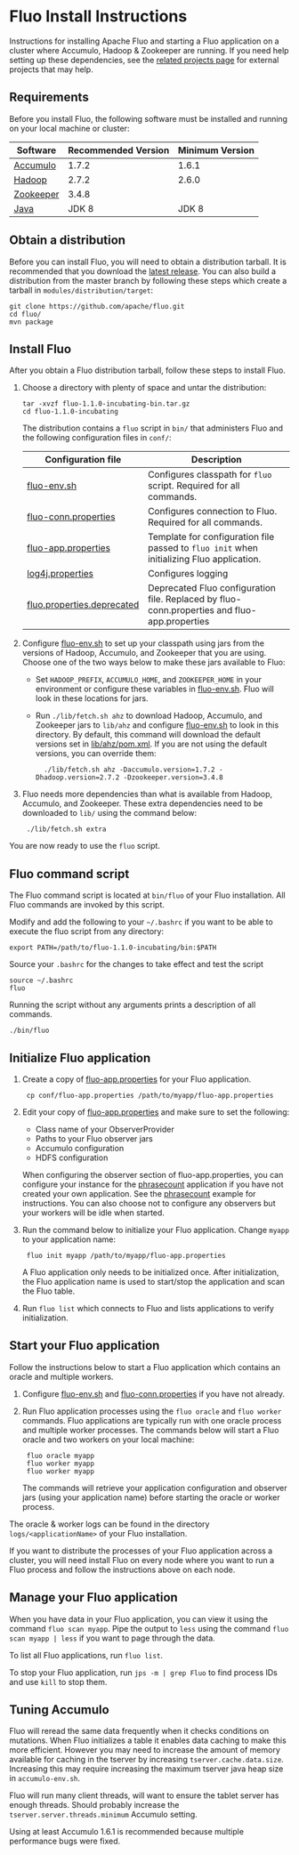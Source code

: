 <!--
Licensed to the Apache Software Foundation (ASF) under one or more
contributor license agreements.  See the NOTICE file distributed with
this work for additional information regarding copyright ownership.
The ASF licenses this file to You under the Apache License, Version 2.0
(the "License"); you may not use this file except in compliance with
the License.  You may obtain a copy of the License at

    http://www.apache.org/licenses/LICENSE-2.0

Unless required by applicable law or agreed to in writing, software
distributed under the License is distributed on an "AS IS" BASIS,
WITHOUT WARRANTIES OR CONDITIONS OF ANY KIND, either express or implied.
See the License for the specific language governing permissions and
limitations under the License.
-->

# Fluo Install Instructions

Instructions for installing Apache Fluo and starting a Fluo application on a cluster where
Accumulo, Hadoop & Zookeeper are running.  If you need help setting up these dependencies, see the
[related projects page][related] for external projects that may help.

## Requirements

Before you install Fluo, the following software must be installed and running on your local machine
or cluster:

| Software    | Recommended Version | Minimum Version |
|-------------|---------------------|-----------------|
| [Accumulo]  | 1.7.2               | 1.6.1           |
| [Hadoop]    | 2.7.2               | 2.6.0           |
| [Zookeeper] | 3.4.8               |                 |
| [Java]      | JDK 8               | JDK 8           |

## Obtain a distribution

Before you can install Fluo, you will need to obtain a distribution tarball. It is recommended that
you download the [latest release][release]. You can also build a distribution from the master
branch by following these steps which create a tarball in `modules/distribution/target`:

    git clone https://github.com/apache/fluo.git
    cd fluo/
    mvn package

## Install Fluo

After you obtain a Fluo distribution tarball, follow these steps to install Fluo.

1.  Choose a directory with plenty of space and untar the distribution:

        tar -xvzf fluo-1.1.0-incubating-bin.tar.gz
        cd fluo-1.1.0-incubating

    The distribution contains a `fluo` script in `bin/` that administers Fluo and the
    following configuration files in `conf/`:

    | Configuration file           | Description                                                                                  |
    |------------------------------|----------------------------------------------------------------------------------------------|
    | [fluo-env.sh]                | Configures classpath for `fluo` script. Required for all commands.                           |
    | [fluo-conn.properties]       | Configures connection to Fluo. Required for all commands.                                    |
    | [fluo-app.properties]        | Template for configuration file passed to `fluo init` when initializing Fluo application.    |
    | [log4j.properties]           | Configures logging                                                                           |
    | [fluo.properties.deprecated] | Deprecated Fluo configuration file. Replaced by fluo-conn.properties and fluo-app.properties |

2.  Configure [fluo-env.sh] to set up your classpath using jars from the versions of Hadoop, Accumulo, and
Zookeeper that you are using. Choose one of the two ways below to make these jars available to Fluo:

    * Set `HADOOP_PREFIX`, `ACCUMULO_HOME`, and `ZOOKEEPER_HOME` in your environment or configure
    these variables in [fluo-env.sh]. Fluo will look in these locations for jars.
    * Run `./lib/fetch.sh ahz` to download Hadoop, Accumulo, and Zookeeper jars to `lib/ahz` and
    configure [fluo-env.sh] to look in this directory. By default, this command will download the
    default versions set in [lib/ahz/pom.xml]. If you are not using the default versions, you can
    override them:

            ./lib/fetch.sh ahz -Daccumulo.version=1.7.2 -Dhadoop.version=2.7.2 -Dzookeeper.version=3.4.8

3. Fluo needs more dependencies than what is available from Hadoop, Accumulo, and Zookeeper. These
   extra dependencies need to be downloaded to `lib/` using the command below:

        ./lib/fetch.sh extra

You are now ready to use the `fluo` script.

## Fluo command script

The Fluo command script is located at `bin/fluo` of your Fluo installation. All Fluo commands are
invoked by this script.

Modify and add the following to your `~/.bashrc` if you want to be able to execute the fluo script
from any directory:

    export PATH=/path/to/fluo-1.1.0-incubating/bin:$PATH

Source your `.bashrc` for the changes to take effect and test the script

    source ~/.bashrc
    fluo

Running the script without any arguments prints a description of all commands.

    ./bin/fluo

## Initialize Fluo application

1. Create a copy of [fluo-app.properties] for your Fluo application. 

        cp conf/fluo-app.properties /path/to/myapp/fluo-app.properties

2. Edit your copy of [fluo-app.properties] and make sure to set the following:

    * Class name of your ObserverProvider
    * Paths to your Fluo observer jars
    * Accumulo configuration
    * HDFS configuration

   When configuring the observer section of fluo-app.properties, you can configure your instance for the
   [phrasecount] application if you have not created your own application. See the [phrasecount]
   example for instructions. You can also choose not to configure any observers but your workers will
   be idle when started.

3. Run the command below to initialize your Fluo application. Change `myapp` to your application name:

        fluo init myapp /path/to/myapp/fluo-app.properties

   A Fluo application only needs to be initialized once. After initialization, the Fluo application
   name is used to start/stop the application and scan the Fluo table.

4. Run `fluo list` which connects to Fluo and lists applications to verify initialization.

## Start your Fluo application

Follow the instructions below to start a Fluo application which contains an oracle and multiple workers.

1. Configure [fluo-env.sh] and [fluo-conn.properties] if you have not already.

2. Run Fluo application processes using the `fluo oracle` and `fluo worker` commands. Fluo applications
   are typically run with one oracle process and multiple worker processes. The commands below will start
   a Fluo oracle and two workers on your local machine:

        fluo oracle myapp
        fluo worker myapp
        fluo worker myapp

   The commands will retrieve your application configuration and observer jars (using your
   application name) before starting the oracle or worker process.

The oracle & worker logs can be found in the directory `logs/<applicationName>` of your Fluo installation.

If you want to distribute the processes of your Fluo application across a cluster, you will need install
Fluo on every node where you want to run a Fluo process and follow the instructions above on each node.

## Manage your Fluo application

When you have data in your Fluo application, you can view it using the command `fluo scan myapp`. 
Pipe the output to `less` using the command `fluo scan myapp | less` if you want to page through the data.

To list all Fluo applications, run `fluo list`.

To stop your Fluo application, run `jps -m | grep Fluo` to find process IDs and use `kill` to stop them.

## Tuning Accumulo

Fluo will reread the same data frequently when it checks conditions on mutations. When Fluo
initializes a table it enables data caching to make this more efficient. However you may need to
increase the amount of memory available for caching in the tserver by increasing
`tserver.cache.data.size`. Increasing this may require increasing the maximum tserver java heap size
in `accumulo-env.sh`.

Fluo will run many client threads, will want to ensure the tablet server has enough threads. Should
probably increase the `tserver.server.threads.minimum` Accumulo setting.

Using at least Accumulo 1.6.1 is recommended because multiple performance bugs were fixed.

[Accumulo]: https://accumulo.apache.org/
[Hadoop]: http://hadoop.apache.org/
[Zookeeper]: http://zookeeper.apache.org/
[Java]: http://openjdk.java.net/
[related]: https://fluo.apache.org/related-projects/
[release]: https://fluo.apache.org/download/
[phrasecount]: https://github.com/fluo-io/phrasecount
[fluo-conn.properties]: ../modules/distribution/src/main/config/fluo-conn.properties
[fluo-app.properties]: ../modules/distribution/src/main/config/fluo-app.properties
[log4j.properties]: ../modules/distribution/src/main/config/log4j.properties
[fluo.properties.deprecated]: ../modules/distribution/src/main/config/fluo.properties.deprecated
[fluo-env.sh]: ../modules/distribution/src/main/config/fluo-env.sh
[lib/ahz/pom.xml]: ../modules/distribution/src/main/lib/ahz/pom.xml
